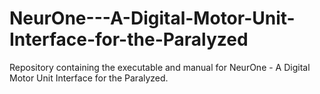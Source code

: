 # NeurOne---A-Digital-Motor-Unit-Interface-for-the-Paralyzed
Repository containing the executable and manual for NeurOne - A Digital Motor Unit Interface for the Paralyzed.

